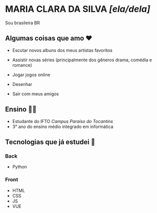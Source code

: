 # MARIA CLARA DA SILVA *[ela/dela]* 
Sou brasileira BR 

<h2>Algumas coisas que amo ❤️ </h2>
 
 * Escutar novos albuns dos meus artistas favoritos 

* Assistir novas séries (principalmente dos gêneros drama, comédia e romance) 
* Jogar jogos online
* Desenhar 
* Sair com meus amigos     

<h2>Ensino 👨‍🏫</h2> 
 
  * Estudante do IFTO *Campus Paraíso do Tocantins* 
  * 3° ano do ensino médio integrado em informática

<h2>Tecnologias que já estudei 🤖</h2>
<h3>Back</h3>

* Python

<h3>Front</h3>

* HTML
* CSS
* JS
* VUE


